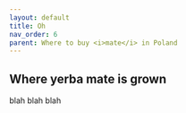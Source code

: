 ```yaml
---
layout: default
title: Oh
nav_order: 6
parent: Where to buy <i>mate</i> in Poland
---
```


## Where yerba mate is grown

blah blah blah